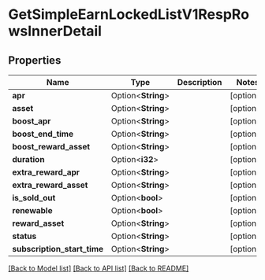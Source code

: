 # GetSimpleEarnLockedListV1RespRowsInnerDetail

## Properties

Name | Type | Description | Notes
------------ | ------------- | ------------- | -------------
**apr** | Option<**String**> |  | [optional]
**asset** | Option<**String**> |  | [optional]
**boost_apr** | Option<**String**> |  | [optional]
**boost_end_time** | Option<**String**> |  | [optional]
**boost_reward_asset** | Option<**String**> |  | [optional]
**duration** | Option<**i32**> |  | [optional]
**extra_reward_apr** | Option<**String**> |  | [optional]
**extra_reward_asset** | Option<**String**> |  | [optional]
**is_sold_out** | Option<**bool**> |  | [optional]
**renewable** | Option<**bool**> |  | [optional]
**reward_asset** | Option<**String**> |  | [optional]
**status** | Option<**String**> |  | [optional]
**subscription_start_time** | Option<**String**> |  | [optional]

[[Back to Model list]](../README.md#documentation-for-models) [[Back to API list]](../README.md#documentation-for-api-endpoints) [[Back to README]](../README.md)


